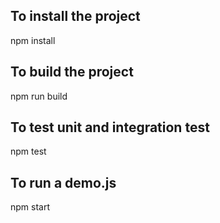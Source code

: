 ## To install the project
npm install

## To build the project
npm run build

## To test unit and integration test
npm test

## To run a demo.js
npm start